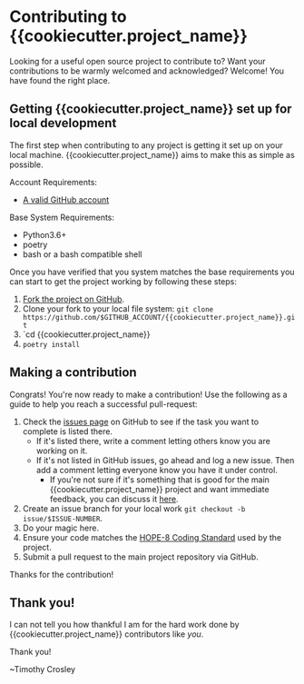 Contributing to {{cookiecutter.project_name}}
========

Looking for a useful open source project to contribute to?
Want your contributions to be warmly welcomed and acknowledged?
Welcome! You have found the right place.

## Getting {{cookiecutter.project_name}} set up for local development
The first step when contributing to any project is getting it set up on your local machine. {{cookiecutter.project_name}} aims to make this as simple as possible.

Account Requirements:

- [A valid GitHub account](https://github.com/join)

Base System Requirements:

- Python3.6+
- poetry
- bash or a bash compatible shell

Once you have verified that you system matches the base requirements you can start to get the project working by following these steps:

1. [Fork the project on GitHub](https://github.com/{{cookiecutter.github_org}}/{{cookiecutter.project_name}}/fork).
2. Clone your fork to your local file system:
    `git clone https://github.com/$GITHUB_ACCOUNT/{{cookiecutter.project_name}}.git`
3. `cd {{cookiecutter.project_name}}
4. `poetry install`

## Making a contribution
Congrats! You're now ready to make a contribution! Use the following as a guide to help you reach a successful pull-request:

1. Check the [issues page](https://github.com/{{cookiecutter.github_org}}/{{cookiecutter.project_name}}/issues) on GitHub to see if the task you want to complete is listed there.
    - If it's listed there, write a comment letting others know you are working on it.
    - If it's not listed in GitHub issues, go ahead and log a new issue. Then add a comment letting everyone know you have it under control.
        - If you're not sure if it's something that is good for the main {{cookiecutter.project_name}} project and want immediate feedback, you can discuss it [here](https://gitter.im/{{cookiecutter.github_org}}/{{cookiecutter.project_name}}).
2. Create an issue branch for your local work `git checkout -b issue/$ISSUE-NUMBER`.
3. Do your magic here.
4. Ensure your code matches the [HOPE-8 Coding Standard](https://github.com/hugapi/HOPE/blob/master/all/HOPE-8--Style-Guide-for-Hug-Code.md#hope-8----style-guide-for-hug-code) used by the project.
5. Submit a pull request to the main project repository via GitHub. 

Thanks for the contribution!

## Thank you!
I can not tell you how thankful I am for the hard work done by {{cookiecutter.project_name}} contributors like *you*.

Thank you!

~Timothy Crosley


